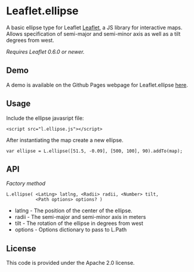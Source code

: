 Leaflet.ellipse
===============

A basic ellipse type for Leaflet [Leaflet](http://leafletjs.com), a JS 
library for interactive maps.  Allows specification of semi-major and
semi-minor axis as well as a tilt degrees from west.

*Requires Leaflet 0.6.0 or newer.*

## Demo

A demo is available on the Github Pages webpage for Leaflet.ellipse [here](http://jdfergason.github.io/leaflet.ellipse).

## Usage

Include the ellipse javasript file:

    <script src="l.ellipse.js"></script>

After instantiating the map create a new ellipse.

    var ellipse = L.ellipse([51.5, -0.09], [500, 100], 90).addTo(map);

## API

*Factory method*

    L.ellipse( <LatLng> latlng, <Radii> radii, <Number> tilt, 
               <Path options> options? )

 * latlng  - The position of the center of the ellipse.
 * radii   - The semi-major and semi-minor axis in meters
 * tilt    - The rotation of the ellipse in degrees from west
 * options - Options dictionary to pass to L.Path

## License

This code is provided under the Apache 2.0 license.
